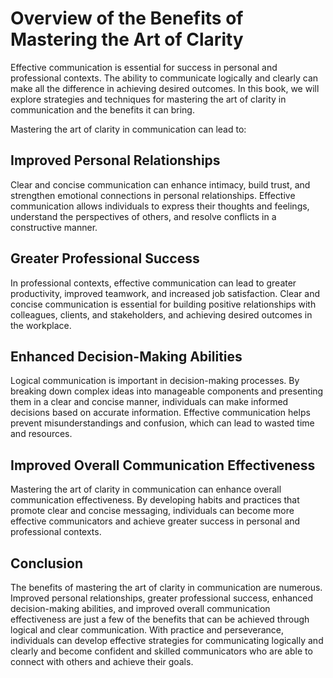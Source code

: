 Overview of the Benefits of Mastering the Art of Clarity
======================================================================

Effective communication is essential for success in personal and professional contexts. The ability to communicate logically and clearly can make all the difference in achieving desired outcomes. In this book, we will explore strategies and techniques for mastering the art of clarity in communication and the benefits it can bring.

Mastering the art of clarity in communication can lead to:

Improved Personal Relationships
-------------------------------

Clear and concise communication can enhance intimacy, build trust, and strengthen emotional connections in personal relationships. Effective communication allows individuals to express their thoughts and feelings, understand the perspectives of others, and resolve conflicts in a constructive manner.

Greater Professional Success
----------------------------

In professional contexts, effective communication can lead to greater productivity, improved teamwork, and increased job satisfaction. Clear and concise communication is essential for building positive relationships with colleagues, clients, and stakeholders, and achieving desired outcomes in the workplace.

Enhanced Decision-Making Abilities
----------------------------------

Logical communication is important in decision-making processes. By breaking down complex ideas into manageable components and presenting them in a clear and concise manner, individuals can make informed decisions based on accurate information. Effective communication helps prevent misunderstandings and confusion, which can lead to wasted time and resources.

Improved Overall Communication Effectiveness
--------------------------------------------

Mastering the art of clarity in communication can enhance overall communication effectiveness. By developing habits and practices that promote clear and concise messaging, individuals can become more effective communicators and achieve greater success in personal and professional contexts.

Conclusion
----------

The benefits of mastering the art of clarity in communication are numerous. Improved personal relationships, greater professional success, enhanced decision-making abilities, and improved overall communication effectiveness are just a few of the benefits that can be achieved through logical and clear communication. With practice and perseverance, individuals can develop effective strategies for communicating logically and clearly and become confident and skilled communicators who are able to connect with others and achieve their goals.
